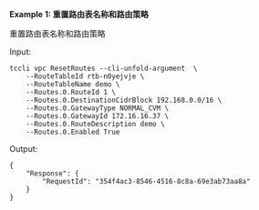 **Example 1: 重置路由表名称和路由策略**

重置路由表名称和路由策略

Input: 

```
tccli vpc ResetRoutes --cli-unfold-argument  \
    --RouteTableId rtb-n0yejvje \
    --RouteTableName demo \
    --Routes.0.RouteId 1 \
    --Routes.0.DestinationCidrBlock 192.168.0.0/16 \
    --Routes.0.GatewayType NORMAL_CVM \
    --Routes.0.GatewayId 172.16.16.37 \
    --Routes.0.RouteDescription demo \
    --Routes.0.Enabled True
```

Output: 
```
{
    "Response": {
        "RequestId": "354f4ac3-8546-4516-8c8a-69e3ab73aa8a"
    }
}
```


